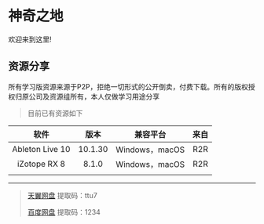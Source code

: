 # 神奇之地
欢迎来到这里!



## 资源分享
所有学习版资源来源于P2P，拒绝一切形式的公开倒卖，付费下载。所有的版权授权归原公司及资源组所有，本人仅做学习用途分享  

> 目前已有资源如下
>

|      软件       |  版本   |    兼容平台    | 来自 |
| :-------------: | :-----: | :------------: | :--: |
| Ableton Live 10 | 10.1.30 | Windows，macOS | R2R  |
|  iZotope RX 8   |  8.1.0  | Windows，macOS | R2R  |
|                 |         |                |      |

------

> [天翼网盘](https://cloud.189.cn/t/IRjMz2nyaAR3)         提取码：ttu7
>
> [百度网盘](https://pan.baidu.com/s/1foTFRr9JpEpttPoj9fDyqQ)         提取码：1234 



